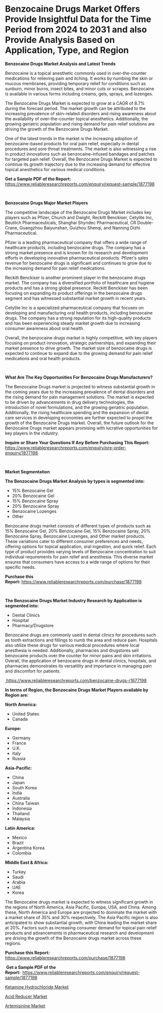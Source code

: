 <p><h1>Benzocaine Drugs Market Offers Provide Insightful Data for the Time Period from 2024 to 2031 and also Provide Analysis Based on Application, Type, and Region</h1></p><p><strong>Benzocaine Drugs Market Analysis and Latest Trends</strong></p>
<p><p>Benzocaine is a topical anesthetic commonly used in over-the-counter medications for relieving pain and itching. It works by numbing the skin or mucous membranes, providing temporary relief for conditions such as sunburn, minor burns, insect bites, and minor cuts or scrapes. Benzocaine is available in various forms including creams, gels, sprays, and lozenges.</p><p>The Benzocaine Drugs Market is expected to grow at a CAGR of 8.7% during the forecast period. The market growth can be attributed to the increasing prevalence of skin-related disorders and rising awareness about the availability of over-the-counter topical anesthetics. Additionally, the growing geriatric population and rising demand for pain relief solutions are driving the growth of the Benzocaine Drugs Market.</p><p>One of the latest trends in the market is the increasing adoption of benzocaine-based products for oral pain relief, especially in dental procedures and sore throat treatments. The market is also witnessing a rise in product innovations such as benzocaine-infused bandages and patches for targeted pain relief. Overall, the Benzocaine Drugs Market is expected to continue its growth trajectory due to the increasing demand for effective topical anesthetics for various medical conditions.</p></p>
<p><strong>Get a Sample PDF of the Report:&nbsp;</strong> <a href="https://www.reliableresearchreports.com/enquiry/request-sample/1877198">https://www.reliableresearchreports.com/enquiry/request-sample/1877198</a></p>
<p>&nbsp;</p>
<p><strong>Benzocaine Drugs Major Market Players</strong></p>
<p><p>The competitive landscape of the Benzocaine Drugs Market includes key players such as Pfizer, Church and Dwight, Reckitt Benckiser, Cetylite Inc, Beutlich Pharmaceuticals, Shanghai Shyndec Pharmaceutical, CR Double-Crane, Guangzhou Baiyunshan, Guizhou Shenqi, and Nanning Dizhi Pharmaceutical. </p><p>Pfizer is a leading pharmaceutical company that offers a wide range of healthcare products, including benzocaine drugs. The company has a strong market presence and is known for its research and development efforts in developing innovative pharmaceutical products. Pfizer's sales revenue for benzocaine drugs is significant and continues to grow due to the increasing demand for pain relief medications.</p><p>Reckitt Benckiser is another prominent player in the benzocaine drugs market. The company has a diversified portfolio of healthcare and hygiene products and has a strong global presence. Reckitt Benckiser has been focusing on expanding its product offerings in the benzocaine drugs segment and has witnessed substantial market growth in recent years.</p><p>Cetylite Inc is a specialized pharmaceutical company that focuses on developing and manufacturing oral health products, including benzocaine drugs. The company has a strong reputation for its high-quality products and has been experiencing steady market growth due to increasing consumer awareness about oral health.</p><p>Overall, the benzocaine drugs market is highly competitive, with key players focusing on product innovation, strategic partnerships, and expanding their market presence to drive growth. The market size of benzocaine drugs is expected to continue to expand due to the growing demand for pain relief medications and oral health products.</p></p>
<p>&nbsp;</p>
<p><strong>What Are The Key Opportunities For Benzocaine Drugs Manufacturers?</strong></p>
<p><p>The Benzocaine Drugs market is projected to witness substantial growth in the coming years due to the increasing prevalence of dental disorders and the rising demand for pain management solutions. The market is expected to be driven by advancements in drug delivery technologies, the introduction of novel formulations, and the growing geriatric population. Additionally, the rising healthcare spending and the expansion of dental care services in developing economies are further expected to propel the growth of the Benzocaine Drugs market. Overall, the future outlook for the Benzocaine Drugs market appears promising with lucrative opportunities for key players in the industry.</p></p>
<p><strong>Inquire or Share Your Questions If Any Before Purchasing This Report:</strong> <a href="https://www.reliableresearchreports.com/enquiry/pre-order-enquiry/1877198">https://www.reliableresearchreports.com/enquiry/pre-order-enquiry/1877198</a></p>
<p>&nbsp;</p>
<p><strong>Market Segmentation</strong></p>
<p><strong>The Benzocaine Drugs Market Analysis by types is segmented into:</strong></p>
<p><ul><li>15% Benzocaine Gel</li><li>20% Benzocaine Gel</li><li>15% Benzocaine Spray</li><li>20% Benzocaine Spray</li><li>Benzocaine Lozenges</li><li>Other</li></ul></p>
<p><p>Benzocaine drugs market consists of different types of products such as 15% Benzocaine Gel, 20% Benzocaine Gel, 15% Benzocaine Spray, 20% Benzocaine Spray, Benzocaine Lozenges, and Other market products. These variations cater to different consumer preferences and needs, offering options for topical application, oral ingestion, and quick relief. Each type of product provides varying levels of Benzocaine concentration to suit individual requirements for pain relief and anesthesia. This diverse market ensures that consumers have access to a wide range of options for their specific needs.</p></p>
<p><strong>Purchase this Report:&nbsp;</strong><a href="https://www.reliableresearchreports.com/purchase/1877198">https://www.reliableresearchreports.com/purchase/1877198</a></p>
<p>&nbsp;</p>
<p><strong>The Benzocaine Drugs Market Industry Research by Application is segmented into:</strong></p>
<p><ul><li>Dental Clinics</li><li>Hospital</li><li>Pharmacy/Drugstore</li></ul></p>
<p><p>Benzocaine drugs are commonly used in dental clinics for procedures such as tooth extractions and fillings to numb the area and reduce pain. Hospitals also utilize these drugs for various medical procedures where local anesthesia is needed. Additionally, pharmacies and drugstores sell benzocaine products over the counter for minor pains and skin irritations. Overall, the application of benzocaine drugs in dental clinics, hospitals, and pharmacies demonstrates its versatility and importance in managing pain and discomfort for patients.</p></p>
<p><a href="https://www.reliableresearchreports.com/benzocaine-drugs-r1877198">&nbsp;https://www.reliableresearchreports.com/benzocaine-drugs-r1877198</a></p>
<p><strong>In terms of Region, the Benzocaine Drugs Market Players available by Region are:</strong></p>
<p>
    <p> <strong> North America: </strong>
        <ul>
            <li>United States</li>
            <li>Canada</li>
        </ul>
        </p> 
    <p> <strong> Europe: </strong>
        <ul>
            <li>Germany</li>
            <li>France</li>
            <li>U.K.</li>
            <li>Italy</li>
            <li>Russia</li>
        </ul>
        </p> 
    <p> <strong> Asia-Pacific: </strong>
        <ul>
            <li>China</li>
            <li>Japan</li>
            <li>South Korea</li>
            <li>India</li>
            <li>Australia</li>
            <li>China Taiwan</li>
            <li>Indonesia</li>
            <li>Thailand</li>
            <li>Malaysia</li>
        </ul>
        </p> 
    <p> <strong> Latin America: </strong>
        <ul>
            <li>Mexico</li>
            <li>Brazil</li>
            <li>Argentina Korea</li>
            <li>Colombia</li>
        </ul>
        </p> 
    <p> <strong> Middle East & Africa: </strong>
        <ul>
            <li>Turkey</li>
            <li>Saudi</li>
            <li>Arabia</li>
            <li>UAE</li>
            <li>Korea</li>
        </ul>
    </p>
    </p>
<p><p>The Benzocaine drugs market is expected to witness significant growth in the regions of North America, Asia Pacific, Europe, USA, and China. Among these, North America and Europe are projected to dominate the market with a market share of 35% and 30% respectively. The Asia Pacific region is also anticipated to show substantial growth, with China leading the market share at 20%. Factors such as increasing consumer demand for topical pain relief products and advancements in pharmaceutical research and development are driving the growth of the Benzocaine drugs market across these regions.</p></p>
<p><strong>Purchase this Report: </strong><a href="https://www.reliableresearchreports.com/purchase/1877198">https://www.reliableresearchreports.com/purchase/1877198</a></p>
<p>&nbsp;<strong>Get a Sample PDF of the Report:&nbsp;&nbsp;</strong><a href="https://www.reliableresearchreports.com/enquiry/request-sample/1877198">https://www.reliableresearchreports.com/enquiry/request-sample/1877198</a></p>
<p><strong></strong></p>
<p><p><a href="https://github.com/EunaWiegad2023/Market-Research-Report-List-1/blob/main/ketamine-hydrochloride-market.md">Ketamine Hydrochloride Market</a></p><p><a href="https://github.com/edytherolanlouisejk1miz0wig/Market-Research-Report-List-2/blob/main/acid-reducer-market.md">Acid Reducer Market</a></p><p><a href="https://github.com/gracielawharr/Market-Research-Report-List-1/blob/main/artemisinine-market.md">Artemisinine Market</a></p></p>
